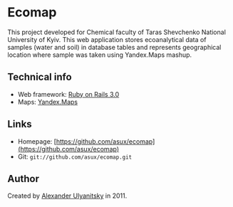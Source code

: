 Ecomap
======

This project developed for Chemical faculty of Taras Shevchenko National University of Kyiv.
This web application stores ecoanalytical data of samples (water and soil) in database tables and represents geographical location where sample was taken using Yandex.Maps mashup.

Technical info
--------------

* Web framework: [Ruby on Rails 3.0](http://rubyonrails.org)
* Maps: [Yandex.Maps](http://api.yandex.ru/maps/)

Links
-----

* Homepage: [https://github.com/asux/ecomap](https://github.com/asux/ecomap)
* Git: `git://github.com/asux/ecomap.git`

Author
-----

Created by [Alexander Ulyanitsky](mailto:a.ulyanitsky@gmail.com) in 2011.
